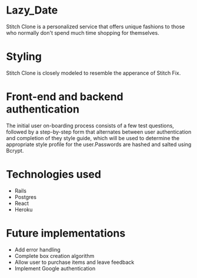 # Lazy_Date

Stitch Clone is a personalized  service that offers unique fashions to those who normally don't spend much time shopping for themselves.

# Styling

Stitch Clone is closely modeled to resemble the apperance of Stitch Fix.

# Front-end and backend authentication

The initial user on-boarding process consists of a few test questions, followed by a step-by-step form that alternates between user authentication and completion of they style guide, which will be used to determine the appropriate style profile for the user.Passwords are hashed and salted using Bcrypt.

# Technologies used
* Rails
* Postgres
* React
* Heroku

# Future implementations
* Add error handling
* Complete box creation algorithm
* Allow user to purchase items and leave feedback
* Implement Google authentication
